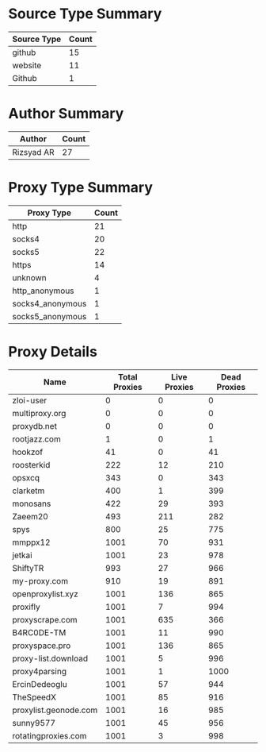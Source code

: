 # Source Type Summary

| Source Type | Count |
|-------------|-------|
| github | 15 |
| website | 11 |
| Github | 1 |


# Author Summary

| Author | Count |
|--------|-------|
| Rizsyad AR | 27 |


# Proxy Type Summary

| Proxy Type | Count |
|------------|-------|
| http | 21 |
| socks4 | 20 |
| socks5 | 22 |
| https | 14 |
| unknown | 4 |
| http_anonymous | 1 |
| socks4_anonymous | 1 |
| socks5_anonymous | 1 |


# Proxy Details

| Name | Total Proxies | Live Proxies | Dead Proxies |
|------|---------------|--------------|---------------|
| zloi-user | 0 | 0 | 0 |
| multiproxy.org | 0 | 0 | 0 |
| proxydb.net | 0 | 0 | 0 |
| rootjazz.com | 1 | 0 | 1 |
| hookzof | 41 | 0 | 41 |
| roosterkid | 222 | 12 | 210 |
| opsxcq | 343 | 0 | 343 |
| clarketm | 400 | 1 | 399 |
| monosans | 422 | 29 | 393 |
| Zaeem20 | 493 | 211 | 282 |
| spys | 800 | 25 | 775 |
| mmppx12 | 1001 | 70 | 931 |
| jetkai | 1001 | 23 | 978 |
| ShiftyTR | 993 | 27 | 966 |
| my-proxy.com | 910 | 19 | 891 |
| openproxylist.xyz | 1001 | 136 | 865 |
| proxifly | 1001 | 7 | 994 |
| proxyscrape.com | 1001 | 635 | 366 |
| B4RC0DE-TM | 1001 | 11 | 990 |
| proxyspace.pro | 1001 | 136 | 865 |
| proxy-list.download | 1001 | 5 | 996 |
| proxy4parsing | 1001 | 1 | 1000 |
| ErcinDedeoglu | 1001 | 57 | 944 |
| TheSpeedX | 1001 | 85 | 916 |
| proxylist.geonode.com | 1001 | 16 | 985 |
| sunny9577 | 1001 | 45 | 956 |
| rotatingproxies.com | 1001 | 3 | 998 |
